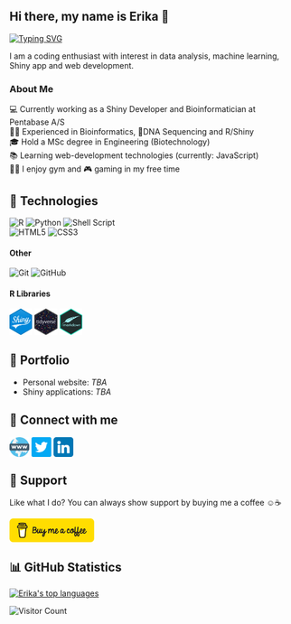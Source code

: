 ## Hi there, my name is Erika 👋

[![Typing SVG](https://readme-typing-svg.demolab.com?font=Fira+Code&pause=1000&width=435&lines=R%2FShiny+Developer;Bioinformatician;Hold+MSc+in+Biotechnology+Engineer;3%2B+years+of+coding+experience;Always+learning+new+things)](https://git.io/typing-svg)

<p>
I am a coding enthusiast with interest in data analysis, machine learning, Shiny app and web development.
</p>

### About Me
💻 Currently working as a Shiny Developer and Bioinformatician at Pentabase A/S
<br>
👨‍💻 Experienced in Bioinformatics, 🧬DNA Sequencing and R/Shiny
<br>
🎓 Hold a MSc degree in Engineering (Biotechnology)
<br>
📚 Learning web-development technologies (currently: JavaScript)
<br>
🏋️‍♀️ I enjoy gym and 🎮 gaming in my free time



## 🔧 Technologies
![R](https://img.shields.io/badge/r-%23276DC3.svg?style=for-the-badge&logo=r&logoColor=white) 
![Python](https://img.shields.io/badge/python-3670A0?style=for-the-badge&logo=python&logoColor=ffdd54) ![Shell Script](https://img.shields.io/badge/shell_script-%23121011.svg?style=for-the-badge&logo=gnu-bash&logoColor=white) <br/>
![HTML5](https://img.shields.io/badge/HTML5-E34F26?style=for-the-badge&logo=html5&logoColor=white) 
![CSS3](https://img.shields.io/badge/CSS3-1572B6?style=for-the-badge&logo=css3&logoColor=white)

#### Other

![Git](https://img.shields.io/badge/git-%23F05033.svg?style=for-the-badge&logo=git&logoColor=white) ![GitHub](https://img.shields.io/badge/github-%23121011.svg?style=for-the-badge&logo=github&logoColor=white)

#### R Libraries
<p>
<img src="badges/shiny.png" style = "width: 8%; height: auto;"/>
<img src="badges/tidyverse.png" style = "width: 8%; height: auto;"/>
<img src="badges/rmarkdown.png" style = "width: 8%; height: auto;"/>
</p>

## 💼 Portfolio
- Personal website: *TBA*
- Shiny applications: *TBA*

## 🔗 Connect with me
<p align="left">
<a href="https://erikadva.github.io" target="_blank" rel="noopener noreferrer"><img align="center" src="socials/www.png" alt="www icon" title="Visit my personal website" height="35" width="35" /></a>
<a href="https://twitter.com/erikadva" target="_blank" rel="noopener noreferrer"><img align="center" src="socials/twitter.png" alt="Twitter icon" title="Follow me on Twitter" height="35" width="35" /></a>
<a href="https://www.linkedin.com/in/erika-dvarionaite/" target="_blank" rel="noopener noreferrer"><img align="center" src="socials/linkedin.png" alt="LinkedIn icon" title="Connect with me on LinkedIn" height="35" width="35" /></a>

</p>

## 💝 Support

Like what I do? You can always show support by buying me a coffee :relaxed::coffee:

<a href="https://www.buymeacoffee.com/erikadva" target="_blank"><img align="center" src="badges/bmc-button.png" alt="Buy me a coffee button" title="Support my open-source work" height="auto" width="150" /></a>

## 📊 GitHub Statistics

[![Erika's top languages](https://github-readme-stats.vercel.app/api/top-langs/?username=ErikaDva&theme=blue-green)](https://github.com/anuraghazra/github-readme-stats)

![Visitor Count](https://visitor-badge.glitch.me/badge?page_id=ErikaDva)
